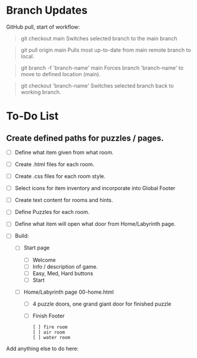 # Branch Updates

GitHub pull, start of workflow:

> git checkout main
> Switches selected branch to the main branch

> git pull origin main
> Pulls most up-to-date from main remote branch to local.

> git branch -f 'branch-name' main
> Forces branch 'branch-name' to move to defined location (main).

> git checkout 'branch-name'
> Switches selected branch back to working branch.

# To-Do List

## Create defined paths for puzzles / pages.

- [ ] Define what item given from what room.
- [ ] Create .html files for each room.
- [ ] Create .css files for each room style.
- [ ] Select icons for item inventory and incorporate into Global Footer
- [ ] Create text content for rooms and hints.
- [ ] Define Puzzles for each room.
- [ ] Define what item will open what door from Home/Labyrinth page.
- [ ] Build:

  - [ ] Start page
    - [ ] Welcome
    - [ ] Info / description of game.
    - [ ] Easy, Med, Hard buttons
    - [ ] Start
  - [ ] Home/Labyrinth page 00-home.html

    - [ ] 4 puzzle doors, one grand giant door for finished puzzle
    - [ ] Finish Footer

          [ ] fire room
          [ ] air room
          [ ] water room

Add anything else to do here:
